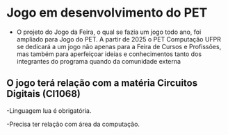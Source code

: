 # Jogo em desenvolvimento do PET
 - O projeto do Jogo da Feira, o qual se fazia um jogo todo ano, foi ampliado para Jogo do PET. A partir de 2025 o PET Computação UFPR se dedicará a um jogo não apenas para a Feira de Cursos e Profissões, mas também para aperfeiçoar ideias e conhecimentos tanto dos integrantes do programa quando da comunidade externa

##  O jogo terá relação com a matéria Circuitos Digitais (CI1068)
 -Linguagem lua é obrigatória.
 
 -Precisa ter relação com área da computação.
